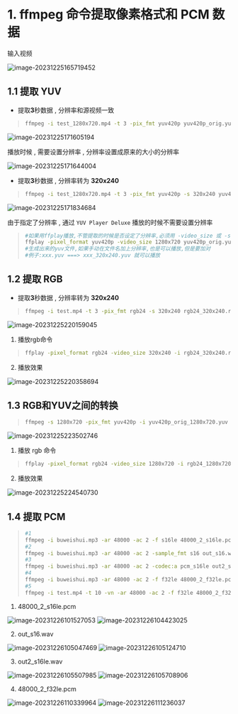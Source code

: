 # 1. **ffmpeg** 命令提取像素格式和 **PCM** 数据

 输入视频

<img src="assets/image-20231225165719452.png" alt="image-20231225165719452" /> 

## 1.1 提取 **YUV**

* 提取**3**秒数据 , 分辨率和源视频一致

> ```bash
> ffmpeg -i test_1280x720.mp4 -t 3 -pix_fmt yuv420p yuv420p_orig.yuv
> ```

<img src="assets/image-20231225171605194.png" alt="image-20231225171605194" /> 

播放时候 , 需要设置分辨率 , 分辨率设置成原来的大小的分辨率

<img src="assets/image-20231225171644004.png" alt="image-20231225171644004" /> 

* 提取**3**秒数据 , 分辨率转为 **320x240**

> ```bash
> ffmpeg -i test_1280x720.mp4 -t 3 -pix_fmt yuv420p -s 320x240 yuv420p_320x240.yuv
> ```

<img src="assets/image-20231225171834684.png" alt="image-20231225171834684" /> 

由于指定了分辨率 , 通过 `YUV Player Deluxe` 播放的时候不需要设置分辨率

> ```bash
> #如果用ffplay播放,不管提取的时候是否设定了分辨率,必须用 -video_size 或 -s 参数指定分辨率,例:
> ffplay -pixel_format yuv420p -video_size 1280x720 yuv420p_orig.yuv
> #生成出来的yuv文件,如果手动在文件名加上分辨率,也是可以播放,但是要加对
> #例子:xxx.yuv ===> xxx_320x240.yuv 就可以播放
> ```

## 1.2 提取 **RGB**

* 提取**3**秒数据 , 分辨率转为 **320x240**

> ```bash
> ffmpeg -i test.mp4 -t 3 -pix_fmt rgb24 -s 320x240 rgb24_320x240.rgb
> ```

<img src="assets/image-20231225220159045.png" alt="image-20231225220159045" /> 

1. 播放rgb命令

> ```bash
> ffplay -pixel_format rgb24 -video_size 320x240 -i rgb24_320x240.rgb
> ```

2. 播放效果

<img src="assets/image-20231225220358694.png" alt="image-20231225220358694" /> 

## 1.3 **RGB**和**YUV**之间的转换

> ```bash
> ffmpeg -s 1280x720 -pix_fmt yuv420p -i yuv420p_orig_1280x720.yuv -pix_fmt rgb24 rgb24_1280x720.rgb
> ```

 <img src="assets/image-20231225223502746.png" alt="image-20231225223502746" /> 

1. 播放 rgb 命令

> ```bash
> ffplay -pixel_format rgb24 -video_size 1280x720 -i rgb24_1280x720.rgb
> ```

2. 播放效果

 <img src="assets/image-20231225224540730.png" alt="image-20231225224540730" /> 

## 1.4 提取 **PCM**

> ```bash
> #1
> ffmpeg -i buweishui.mp3 -ar 48000 -ac 2 -f s16le 48000_2_s16le.pcm
> #2
> ffmpeg -i buweishui.mp3 -ar 48000 -ac 2 -sample_fmt s16 out_s16.wav
> #3
> ffmpeg -i buweishui.mp3 -ar 48000 -ac 2 -codec:a pcm_s16le out2_s16le.wav
> #4
> ffmpeg -i buweishui.mp3 -ar 48000 -ac 2 -f f32le 48000_2_f32le.pcm
> #5
> ffmpeg -i test.mp4 -t 10 -vn -ar 48000 -ac 2 -f f32le 48000_2_f32le_2.pcm
> ```

1. 48000_2_s16le.pcm

<img src="assets/image-20231226101527053.png" alt="image-20231226101527053" /> 

<img src="assets/image-20231226104423025.png" alt="image-20231226104423025" /> 

2. out_s16.wav

<img src="assets/image-20231226105047469.png" alt="image-20231226105047469" /> 

<img src="assets/image-20231226105124710.png" alt="image-20231226105124710" /> 

3. out2_s16le.wav

<img src="assets/image-20231226105507985.png" alt="image-20231226105507985" /> 

<img src="assets/image-20231226105708906.png" alt="image-20231226105708906" /> 

4. 48000_2_f32le.pcm

<img src="assets/image-20231226110339964.png" alt="image-20231226110339964" /> 

<img src="assets/image-20231226111236037.png" alt="image-20231226111236037" /> 

